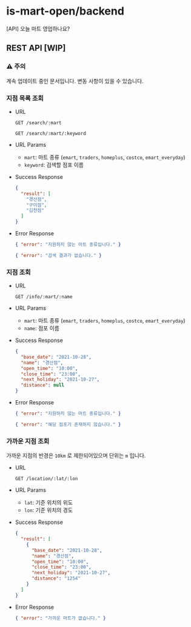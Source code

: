 # is-mart-open/backend

[API] 오늘 마트 영업하나요?

## REST API [WIP]

### :warning: 주의

계속 업데이트 중인 문서입니다. 변동 사항이 있을 수 있습니다.

### 지점 목록 조회

- URL

  `GET /search/:mart`

  `GET /search/:mart/:keyword`

- URL Params
  
  - `mart`: 마트 종류 (`emart`, `traders`, `homeplus`, `costco`, `emart_everyday`)
  - `keyword`: 검색할 점포 이름

- Success Response

  ```json
  {
    "result": [
      "경산점",
      "구미점",
      "김천점"
    ]
  }
  ```

- Error Response

  ```json
  { "error": "지원하지 않는 마트 종류입니다." }
  ```

  ```json
  { "error": "검색 결과가 없습니다." }
  ```

### 지점 조회

- URL

  `GET /info/:mart/:name`

- URL Params
  
  - `mart`: 마트 종류 (`emart`, `traders`, `homeplus`, `costco`, `emart_everyday`)
  - `name`: 점포 이름

- Success Response

  ```json
  {
    "base_date": "2021-10-28",
    "name": "경산점",
    "open_time": "10:00",
    "close_time": "23:00",
    "next_holiday": "2021-10-27",
    "distance": null
  }
  ```

- Error Response

  ```json
  { "error": "지원하지 않는 마트 종류입니다." }
  ```

  ```json
  { "error": "해당 점포가 존재하지 않습니다." }
  ```

### 가까운 지점 조회

가까운 지점의 반경은 `10km` 로 제한되어있으며 단위는 `m` 입니다.

- URL

  `GET /location/:lat/:lon`

- URL Params
  
  - `lat`: 기준 위치의 위도
  - `lon`: 기준 위치의 경도

- Success Response

  ```json
  {
    "result": [
      {
        "base_date": "2021-10-28",
        "name": "경산점",
        "open_time": "10:00",
        "close_time": "23:00",
        "next_holiday": "2021-10-27",
        "distance": "1254"
      }
    ]
  }
  ```

- Error Response

  ```json
  { "error": "가까운 마트가 없습니다." }
  ```

